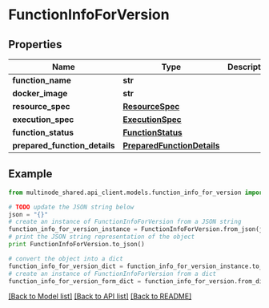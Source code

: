 # FunctionInfoForVersion


## Properties
Name | Type | Description | Notes
------------ | ------------- | ------------- | -------------
**function_name** | **str** |  | 
**docker_image** | **str** |  | 
**resource_spec** | [**ResourceSpec**](ResourceSpec.md) |  | 
**execution_spec** | [**ExecutionSpec**](ExecutionSpec.md) |  | 
**function_status** | [**FunctionStatus**](FunctionStatus.md) |  | 
**prepared_function_details** | [**PreparedFunctionDetails**](PreparedFunctionDetails.md) |  | 

## Example

```python
from multinode_shared.api_client.models.function_info_for_version import FunctionInfoForVersion

# TODO update the JSON string below
json = "{}"
# create an instance of FunctionInfoForVersion from a JSON string
function_info_for_version_instance = FunctionInfoForVersion.from_json(json)
# print the JSON string representation of the object
print FunctionInfoForVersion.to_json()

# convert the object into a dict
function_info_for_version_dict = function_info_for_version_instance.to_dict()
# create an instance of FunctionInfoForVersion from a dict
function_info_for_version_form_dict = function_info_for_version.from_dict(function_info_for_version_dict)
```
[[Back to Model list]](../README.md#documentation-for-models) [[Back to API list]](../README.md#documentation-for-api-endpoints) [[Back to README]](../README.md)


